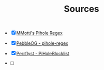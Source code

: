 <br>
<h1 align="Center">Sources</h1>
<br>

- [x] [MMotti's Pihole Regex](https://github.com/mmotti/pihole-regex)

- [x] [PebbleOG - pihole-regex](https://github.com/PebbleOG/pihole-regex/)

- [x] [Perrflyst - PiHoleBlocklist](https://github.com/Perflyst/PiHoleBlocklist/)

- [ ] 
